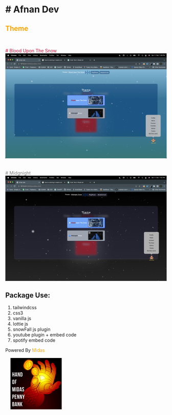 # \# Afnan Dev 

## <span style="color:orange">Theme</span>
<br>

<span style="color:crimson"># Blood Upon The Snow </span>
![Alt Text](./assets/readme-1.png)
<br><br><br>
<span style="color:gray"># Midgnight</span>
![Alt Text](./assets/readme-2.png)


## Package Use:
1. tailwindcss
2. css3
3. vanilla js
4. lottie js
5. snowFall js plugin
6. youtube plugin + embed code
7. spotify embed code

Powered By <span style="color:orange">Midas</span>
<br>
<img src="./assets/midas.gif" style="margin:1rem;" width="160px">
